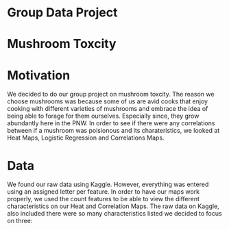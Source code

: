 # Group Data Project 

# Mushroom Toxcity

# Motivation
We decided to do our group project on mushroom toxcity. The reason we choose mushrooms was because some of us are avid cooks that enjoy cooking with different varieties of mushrooms and embrace the idea of being able to forage for them ourselves. Especially since, they grow abundantly here in the PNW. In order to see if there were any correlations between if a mushroom was poisionous and its charateristics, we looked at Heat Maps, Logistic Regression and Correlations Maps. 

# Data
We found our raw data using Kaggle. However, everything was entered using an assigned letter per feature. In order to have our maps work properly, we used the count features to be able to view the different characteristics on our Heat and Correlation Maps. The raw data on Kaggle, also included there were so many characteristics listed we decided to focus on three: 
